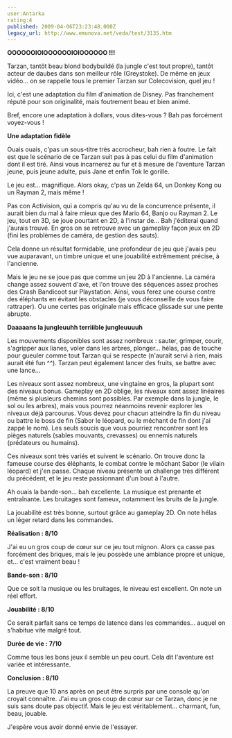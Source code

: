 ```yaml
---
user:Antarka
rating:4
published: 2009-04-06T23:23:48.000Z
legacy_url: http://www.emunova.net/veda/test/3135.htm
---
```

**OOOOOOIOIOOOOOOIOIOOOOOO !!!**  

  

Tarzan, tantôt beau blond bodybuildé (la jungle c'est tout propre), tantôt acteur de daubes dans son meilleur rôle (Greystoke). De même en jeux vidéo... on se rappelle tous le premier Tarzan sur Colecovision, quel jeu !  

  

Ici, c'est une adaptation du film d'animation de Disney. Pas franchement réputé pour son originalité, mais foutrement beau et bien animé.  

  

Bref, encore une adaptation à dollars, vous dites-vous ? Bah pas forcément voyez-vous !  

  

**Une adaptation fidèle**  

  

Ouais ouais, c'pas un sous-titre très accrocheur, bah rien à foutre. Le fait est que le scénario de ce Tarzan suit pas à pas celui du film d'animation dont il est tiré. Ainsi vous incarnerez au fur et à mesure de l'aventure Tarzan jeune, puis jeune adulte, puis Jane et enfin Tok le gorille.  

  

Le jeu est... magnifique. Alors okay, c'pas un Zelda 64, un Donkey Kong ou un Rayman 2, mais même !  

  

Pas con Activision, qui a compris qu'au vu de la concurrence présente, il aurait bien du mal à faire mieux que des Mario 64, Banjo ou Rayman 2\. Le jeu, tout en 3D, se joue pourtant en 2D, à l'instar de... Bah j'éditerai quand j'aurais trouvé. En gros on se retrouve avec un gameplay façon jeux en 2D (fini les problèmes de caméra, de gestion des sauts).  

  

Cela donne un résultat formidable, une profondeur de jeu que j'avais peu vue auparavant, un timbre unique et une jouabilité extrêmement précise, à l'ancienne.  

  

Mais le jeu ne se joue pas que comme un jeu 2D à l'ancienne. La caméra change assez souvent d'axe, et l'on trouve des séquences assez proches des Crash Bandicoot sur Playstation. Ainsi, vous ferez une course contre des éléphants en évitant les obstacles (je vous déconseille de vous faire rattraper). Ou une certes pas originale mais efficace glissade sur une pente abrupte.  

  

**Daaaaans la jungleuuhh terriiible jungleuuuuh**  

  

Les mouvements disponibles sont assez nombreux : sauter, grimper, courir, s'agripper aux lianes, voler dans les arbres, plonger... hélas, pas de touche pour gueuler comme tout Tarzan qui se respecte (n'aurait servi à rien, mais aurait été fun ^^). Tarzan peut également lancer des fruits, se battre avec une lance...  

  

Les niveaux sont assez nombreux, une vingtaine en gros, la plupart sont des niveaux bonus. Gameplay en 2D oblige, les niveaux sont assez linéaires (même si plusieurs chemins sont possibles. Par exemple dans la jungle, le sol ou les arbres), mais vous pourrez néanmoins revenir explorer les niveaux déjà parcourus. Vous devez pour chacun atteindre la fin du niveau ou battre le boss de fin (Sabor le léopard, ou le méchant de fin dont j'ai zappé le nom). Les seuls soucis que vous pourriez rencontrer sont les pièges naturels (sables mouvants, crevasses) ou ennemis naturels (prédateurs ou humains).  

  

Ces niveaux sont très variés et suivent le scénario. On trouve donc la fameuse course des éléphants, le combat contre le môchant Sabor (le vilain léopard) et j'en passe. Chaque niveau présente un challenge très différent du précédent, et le jeu reste passionnant d'un bout à l'autre.  

  

Ah ouais la bande-son... bah excellente. La musique est prenante et entraînante. Les bruitages sont fameux, notamment les bruits de la jungle.  

  

La jouabilité est très bonne, surtout grâce au gameplay 2D. On note hélas un léger retard dans les commandes.  

  

**Réalisation : 8/10**  

  

J'ai eu un gros coup de cœur sur ce jeu tout mignon. Alors ça casse pas forcément des briques, mais le jeu possède une ambiance propre et unique, et... c'est vraiment beau !  

  

**Bande-son : 8/10**  

  

Que ce soit la musique ou les bruitages, le niveau est excellent. On note un réel effort.  

  

**Jouabilité : 8/10**  

  

Ce serait parfait sans ce temps de latence dans les commandes... auquel on s'habitue vite malgré tout.  

  

**Durée de vie : 7/10**  

  

Comme tous les bons jeux il semble un peu court. Cela dit l'aventure est variée et intéressante.  

  

**Conclusion : 8/10**  

  

La preuve que 10 ans après on peut être surpris par une console qu'on croyait connaître. J'ai eu un gros coup de cœur sur ce Tarzan, donc je ne suis sans doute pas objectif. Mais le jeu est véritablement... charmant, fun, beau, jouable.  

  

J'espère vous avoir donné envie de l'essayer.